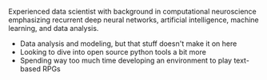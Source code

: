Experienced data scientist with background in computational neuroscience emphasizing recurrent deep neural networks, artificial intelligence, machine learning, and data analysis.

* Data analysis and modeling, but that stuff doesn't make it on here
* Looking to dive into open source python tools a bit more
* Spending way too much time developing an environment to play text-based RPGs


<!--
**matthewrsilver/matthewrsilver** is a ✨ _special_ ✨ repository because its `README.md` (this file) appears on your GitHub profile.

Here are some ideas to get you started:

- 🔭 I’m currently working on ...
- 🌱 I’m currently learning ...
- 👯 I’m looking to collaborate on ...
- 🤔 I’m looking for help with ...
- 💬 Ask me about ...
- 📫 How to reach me: ...
- 😄 Pronouns: ...
- ⚡ Fun fact: ...
-->
